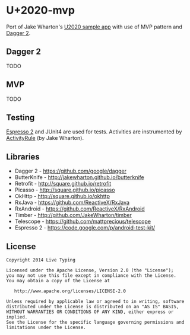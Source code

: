 U+2020-mvp
======

Port of Jake Wharton's [U2020 sample app][u2020] with use of MVP pattern and [Dagger 2][dagger2].



Dagger 2
-------
TODO



MVP
-------
TODO



Testing
-------
[Espresso 2][espresso2] and JUnit4 are used for tests. Activities are instrumented by [ActivityRule][activityrule] (by Jake Wharton).



Libraries
-------
 * Dagger 2 - https://github.com/google/dagger
 * ButterKnife - http://jakewharton.github.io/butterknife
 * Retrofit - http://square.github.io/retrofit
 * Picasso - http://square.github.io/picasso
 * OkHttp - http://square.github.io/okhttp
 * RxJava - https://github.com/ReactiveX/RxJava
 * RxAndroid - https://github.com/ReactiveX/RxAndroid
 * Timber - http://github.com/JakeWharton/timber
 * Telescope - https://github.com/mattprecious/telescope
 * Espresso 2 - https://code.google.com/p/android-test-kit/



License
-------

    Copyright 2014 Live Typing

    Licensed under the Apache License, Version 2.0 (the "License");
    you may not use this file except in compliance with the License.
    You may obtain a copy of the License at

       http://www.apache.org/licenses/LICENSE-2.0

    Unless required by applicable law or agreed to in writing, software
    distributed under the License is distributed on an "AS IS" BASIS,
    WITHOUT WARRANTIES OR CONDITIONS OF ANY KIND, either express or implied.
    See the License for the specific language governing permissions and
    limitations under the License.

[u2020]: https://github.com/JakeWharton/u2020
[mortar]: https://github.com/square/mortar
[dagger2]: https://github.com/google/dagger
[espresso2]: https://code.google.com/p/android-test-kit/wiki/EspressoSetupInstructions
[activityrule]: https://gist.github.com/JakeWharton/1c2f2cadab2ddd97f9fb
